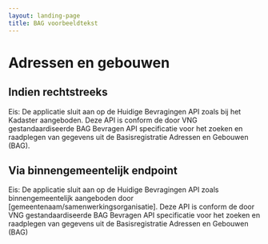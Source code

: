 ```yaml
---
layout: landing-page
title: BAG voorbeeldtekst
---
```

# Adressen en gebouwen 

## Indien rechtstreeks 
Eis: De applicatie sluit aan op de Huidige Bevragingen API zoals bij het Kadaster aangeboden. Deze API is conform de door VNG gestandaardiseerde BAG Bevragen API specificatie voor het zoeken en raadplegen van gegevens uit de Basisregistratie Adressen en Gebouwen (BAG). 

## Via binnengemeentelijk endpoint
Eis: De applicatie sluit aan op de Huidige Bevragingen API zoals binnengemeentelijk aangeboden door [gemeentenaam/samenwerkingsorganisatie]. Deze API is conform de door VNG gestandaardiseerde BAG Bevragen API specificatie voor het zoeken en raadplegen van gegevens uit de Basisregistratie Adressen en Gebouwen (BAG)

